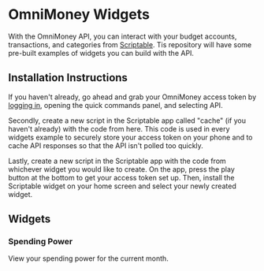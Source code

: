 # OmniMoney Widgets

With the OmniMoney API, you can interact with your budget accounts, transactions, and categories from [Scriptable](https://scriptable.app). Tis repository will have some pre-built examples of widgets you can build with the API.

## Installation Instructions ##
If you haven't already, go ahead and grab your OmniMoney access token by [logging in](https://my.omnimoney.app), opening the quick commands panel, and selecting API. 

Secondly, create a new script in the Scriptable app called "cache" (if you haven't already) with the code from here. This code is used in every widgets example to securely store your access token on your phone and to cache API responses so that the API isn't polled too quickly. 

Lastly, create a new script in the Scriptable app with the code from whichever widget you would like to create. On the app, press the play button at the bottom to get your access token set up. Then, install the Scriptable widget on your home screen and select your newly created widget.

## Widgets ##

### Spending Power
View your spending power for the current month. 
